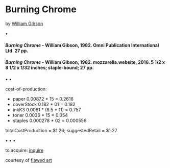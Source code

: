 # **Burning Chrome**

by [William Gibson](https://en.wikipedia.org/wiki/William_Gibson)

•

#### _Burning Chrome_ - William Gibson, 1982. Omni Publication International Ltd. 27 pp.

#### _Burning Chrome_ - William Gibson, 1982. mozzarella.website, 2016. 5 1/2 x 8 1/2  x 1/32 inches; staple-bound; 27 pp.   

•
•

cost-of-production:

- paper			0.00872	* 15		= 0.2616
- coverStock		0.182 * 01			= 0.182
- inkK3			0.0081 \* (8.5 \* 11)  = 0.757
- toner			0.0036 * 15 			= 0.054
- staples			0.000278 * 02 		= 0.000556


totalCostProduction = $1.26; suggestedRetail = $1.27

•
•
•

to acquire: [inquire](mailto:editor@mozzarella.website)

courtesy of [flawed art](http://flawedart.net/courses/articles/Gibson_Burning_Chrome.pdf)
